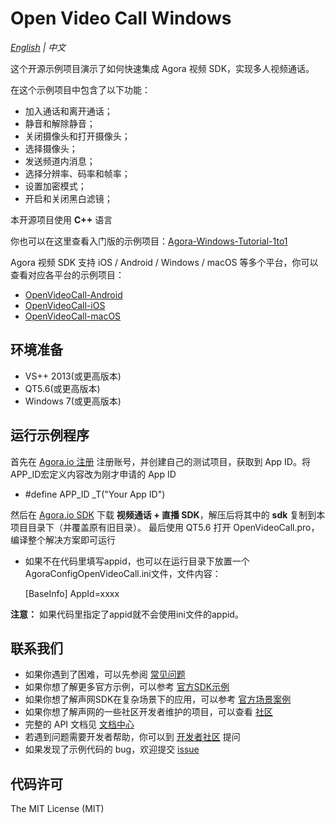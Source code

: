 # Open Video Call Windows

*[English](README.md) | 中文*

这个开源示例项目演示了如何快速集成 Agora 视频 SDK，实现多人视频通话。

在这个示例项目中包含了以下功能：

- 加入通话和离开通话；
- 静音和解除静音；
- 关闭摄像头和打开摄像头；
- 选择摄像头；
- 发送频道内消息；
- 选择分辨率、码率和帧率；
- 设置加密模式；
- 开启和关闭黑白滤镜；

本开源项目使用 **C++** 语言

你也可以在这里查看入门版的示例项目：[Agora-Windows-Tutorial-1to1](https://github.com/AgoraIO/Agora-Windows-Tutorial-1to1)

Agora 视频 SDK 支持 iOS / Android / Windows / macOS 等多个平台，你可以查看对应各平台的示例项目：

- [OpenVideoCall-Android](https://github.com/AgoraIO/OpenVideoCall-Android)
- [OpenVideoCall-iOS](https://github.com/AgoraIO/OpenVideoCall-iOS)
- [OpenVideoCall-macOS](https://github.com/AgoraIO/OpenVideoCall-macOS)

## 环境准备

* VS++ 2013(或更高版本)
* QT5.6(或更高版本)
* Windows 7(或更高版本)

## 运行示例程序
首先在 [Agora.io 注册](https://dashboard.agora.io/cn/signup/) 注册账号，并创建自己的测试项目，获取到 App ID。将 APP_ID宏定义内容改为刚才申请的 App ID


* #define APP_ID _T("Your App ID")

然后在 [Agora.io SDK](https://www.agora.io/cn/download/) 下载 **视频通话 + 直播 SDK**，解压后将其中的 **sdk** 复制到本项目目录下（并覆盖原有旧目录）。
最后使用 QT5.6 打开 OpenVideoCall.pro，编译整个解决方案即可运行

* 如果不在代码里填写appid，也可以在运行目录下放置一个AgoraConfigOpenVideoCall.ini文件，文件内容：

    [BaseInfo]
    AppId=xxxx

**注意：** 如果代码里指定了appid就不会使用ini文件的appid。

## 联系我们

- 如果你遇到了困难，可以先参阅 [常见问题](https://docs.agora.io/cn/faq)
- 如果你想了解更多官方示例，可以参考 [官方SDK示例](https://github.com/AgoraIO)
- 如果你想了解声网SDK在复杂场景下的应用，可以参考 [官方场景案例](https://github.com/AgoraIO-usecase)
- 如果你想了解声网的一些社区开发者维护的项目，可以查看 [社区](https://github.com/AgoraIO-Community)
- 完整的 API 文档见 [文档中心](https://docs.agora.io/cn/)
- 若遇到问题需要开发者帮助，你可以到 [开发者社区](https://rtcdeveloper.com/) 提问
- 如果发现了示例代码的 bug，欢迎提交 [issue](https://github.com/AgoraIO/Basic-Video-Call/issues)

## 代码许可

The MIT License (MIT)
